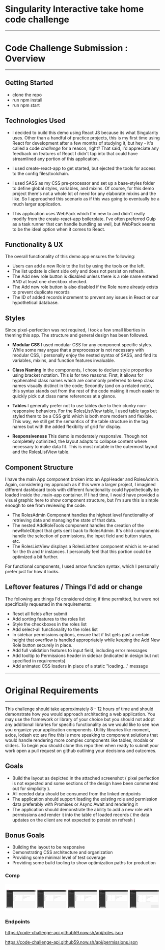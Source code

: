 # Singularity Interactive take home code challenge
***
# Code Challenge Submission : Overview
***
## Getting Started

- clone the repo
- run npm install
- run npm start

## Technologies Used

- I decided to build this demo using React JS because its what Singularity uses. Other than a handful of practice projects, this is my first time using React for development after a few months of studying it, but hey - it's called a code *challenge* for a reason, right? That said, I'd appreciate any feedback on features of React I didn't tap into that could have streamlined any portion of this application.

- I used create-react-app to get started, but ejected the tools for access to the config files/toolchain. 

- I used SASS as my CSS pre-processor and set up a base-styles folder to define global styles, variables, and mixins. Of course, for this demo project there's not a whole lot of need for any elaborate mixins and the like. So I approached this scenario as if this was going to eventually be a much larger application.

- This application uses WebPack which I'm new to and didn't really modify from the create-react-app boilerplate. I've often preferred Gulp as a task runner that can handle bundling as well, but WebPack seems to be the ideal option when it comes to React. 

## Functionality & UX

The overall functionality of this demo app ensures the following:

- Users can add a new Role to the list by using the tools on the left.
- The list update is client side only and does not persist on refresh.
- The Add new role button is disabled unless there is a role name entered AND at least one checkbox checked.
- The Add new role button is also disabled if the Role name already exists to prevent duplicate records
- The ID of added records increment to prevent any issues in React or our hypothetical database.

## Styles

Since pixel-perfection was not required, I took a few small liberties in theming this app. The structure and general design has been followed. 

- **Modular CSS** I used modular CSS for any component specific styles. While some may argue that a preprocessor is not necessary with modular CSS, I personally enjoy the nested syntax of SASS, and find its variables, mixins, and function features invaluable. 

- **Class Naming** In the components, I chose to declare style properties using bracket notation. This is for two reasons: First, it allows for hyphenated class names which are commonly preferred to keep class names visually distinct in the code; Secondly (and on a related note), this syntax stands out from the rest of the code making it much easier to quickly pick out class name references at a glance.

- **Tables** I generally prefer not to use tables due to their clunky non-responsive behaviors. For the RolesListView table, I used table tags but styled them to be a CSS grid which is both more modern and flexible. This way, we still get the semantics of the table structure in the tag names but with the added flexibilty of grid for display. 

- **Responsiveness** This demo is moderately responsive. Though not completely optimized, the layout adapts to collapse content where necessary to make data fit. This is most notable in the outermost layout and the RolesListView table.


## Component Structure

I have the main App component broken into an AppHeader and RolesAdmin. Again, considering my approach as if this were a larger project, I imagined different dashboard tools with different functionality could hypothetically be loaded inside the .main-app container. If I had time, I would have provided a visual graphic here to show component structure, but I'm sure this is simple enough to see from reviewing the code. 

- The RolesAdmin Component handles the highest level functionality of retrieving data and managing the state of that data. 
- The nested AddRoleTools component handles the creation of the newRoleObject that gets sent back to RolesAdmin. It's child components handle the selection of permissions, the input field and button states, etc.
- The RolesListView displays a RolesListItem component which is re-used for the th and tr instances. I personally feel that this portion could be optimized a bit further.

For functional components, I used arrow function syntax, which I personally prefer just for how it looks. 


## Leftover features / Things I'd add or change 

The following are things I'd considered doing if time permitted, but were not specifically requested in the requirements:

- Reset all fields after submit
- Add sorting features to the roles list
- Style the checkboxes in the roles list
- Add select-all functionality to the roles list
- In sidebar permissions options, ensure that if list gets past a certain height that overflow is handled appropriately while keeping the Add New Role button securely in place. 
- Add full validation features to input field, including error messages
- Add tooltip to Permissions header in sidebar (indicated in design but not specified in requirements)
- Add animated CSS loaders in place of a static "loading..." message

***
# Original Requirements
***

This challenge should take approximately 8 - 12 hours of time and should demonstrate how you would 
approach architecting a web application. You may use the framework or library of your choice but you should not adopt any
additional libraries for specific functionality as we would like to see how you organize your application components. Utility libraries like moment, axios, lodash etc are fine this is more speaking to component solutions that would handle rendering more complex components like tables, modals or sliders.
To begin you should clone this repo then when ready to submit your work open a pull request on github outlining your 
decisions and outcomes. 

## Goals

- Build the layout as depicted in the attached screenshot ( pixel perfection is not expected and some sections of the design have been commented out for simplicity ).
- All needed data should be consumed from the linked endpoints
- The application should support loading the existing role and permission data preferably with Promises or Async Await and rendering it 
- The application should demonstrate the ability to add a new role with permissions and render it into the table of loaded records ( the data updates on the client are not expected to persist on refresh )

## Bonus Goals

- Building the layout to be responsive
- Demonstrating CSS architecture and organization
- Providing some minimal level of test coverage
- Providing some build tooling to show optimization paths for production


### Comp
![Admin roles interface](take-home-challenge-comp.png)

### Endpoints

https://code-challenge-api.github59.now.sh/api/roles.json

https://code-challenge-api.github59.now.sh/api/permissions.json
